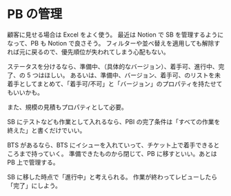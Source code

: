 # PB の管理

顧客に見せる場合は Excel をよく使う。
最近は Notion で SB を管理するようになって、PB も Notion で良さそう。
フィルターや並べ替えを適用しても解除すれば元に戻るので、優先順位が失われてしまう心配もない。

ステータスを分けるなら、準備中、（具体的なバージョン）、着手可、進行中、完了、の 5 つはほしい。
あるいは、準備中、バージョン、着手可、のリストを未着手としてまとめて、「着手可/不可」と「バージョン」のプロパティを持たせてもいいかも。

また、規模の見積もプロパティとして必要。

SB にテストなども作業として入れるなら、PBI の完了条件は「すべての作業を終えた」と書くだけでいい。

BTS があるなら、BTS にイシューを入れていって、チケット上で着手できるところまで持っていく。
準備できたものから閉じて、PB に移すといい。あとは PB 上で管理する。

SB に移した時点で「進行中」と考えられる。
作業が終わってレビューしたら「完了」にしよう。
